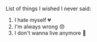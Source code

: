 List of things I wished I never said:

1. I hate myself 💔
2. I'm always wrong 😞
3. I don't wanna live anymore 🧢

